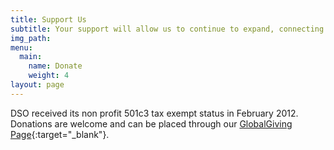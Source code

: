 ```yaml
---
title: Support Us
subtitle: Your support will allow us to continue to expand, connecting more talented students and professionals from multiple industries to the international development field. With your help, we can collectively better tackle the world's challenges, one client at a time.
img_path: 
menu:
  main:
    name: Donate
    weight: 4
layout: page
---
```

DSO received its non profit 501c3 tax exempt status in February 2012. Donations are welcome and can be placed through our [GlobalGiving Page](https://www.globalgiving.org/donate/24402/development-solutions-organization-dso/){:target="_blank"}.
